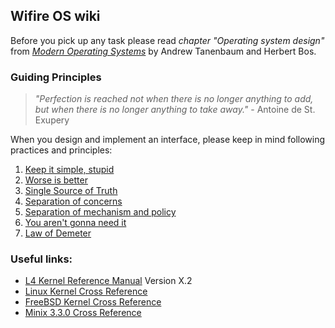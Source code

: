 Wifire OS wiki
---

Before you pick up any task please read *chapter "Operating system design"* from [*Modern Operating Systems*](http://www.pearsonhighered.com/educator/product/Modern-Operating-Systems/9780133591620.page) by Andrew Tanenbaum and Herbert Bos.

### Guiding Principles

>  _"Perfection is reached not when there is no longer anything to add, but when there is no longer anything to take away."_ - Antoine de St. Exupery

When you design and implement an interface, please keep in mind following practices and principles:

1. [Keep it simple, stupid](https://en.wikipedia.org/wiki/KISS_principle)
2. [Worse is better](https://en.wikipedia.org/wiki/Worse_is_better)
3. [Single Source of Truth](https://en.wikipedia.org/wiki/Single_Source_of_Truth)
4. [Separation of concerns](https://en.wikipedia.org/wiki/Separation_of_concerns)
5. [Separation of mechanism and policy](https://en.wikipedia.org/wiki/Separation_of_mechanism_and_policy)
6. [You aren't gonna need it](https://en.wikipedia.org/wiki/You_aren%27t_gonna_need_it)
7. [Law of Demeter](https://en.wikipedia.org/wiki/Law_of_Demeter)

### Useful links:

* [L4 Kernel Reference Manual](http://www.l4ka.org/l4ka/l4-x2-r7.pdf) Version X.2
* [Linux Kernel Cross Reference](http://lxr.free-electrons.com/)
* [FreeBSD Kernel Cross Reference](http://fxr.watson.org/fxr/source/)
* [Minix 3.3.0 Cross Reference](http://users.sosdg.org/~qiyong/mxr/source/minix/kernel/)